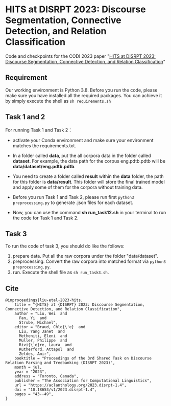 # HITS at DISRPT 2023: Discourse Segmentation, Connective Detection, and Relation Classification

Code and checkpoints for the CODI 2023 paper "[HITS at DISRPT 2023: Discourse Segmentation, Connective Detection, and Relation Classification](https://aclanthology.org/2023.disrpt-1.4.pdf)"

## Requirement
Our working environment is Python 3.8. Before you run the code, please make sure you have installed all the required packages. You can achieve it by simply execute the shell as `sh requirements.sh`

## Task 1 and 2
For running Task 1 and Task 2：
- activate your Conda environment and make sure your environment matches the requirements.txt. 

- In a folder called **data**, put the all corpora data in the folder called **dataset**. For example, the data path for the corpus eng.pdtb.pdtb will be **data/dataset/eng.pdtb.pdtb**.
- You need to create a folder called **result** within the **data** folder, the path for this folder is **data/result**. This folder will store the final trained model and apply some of them for the corpora without training data. 
- Before you run Task 1 and Task 2, please run first `python3 preprocessing.py` to generate .json files for each dataset.
- Now, you can use the command **sh run_task12.sh** in your terminal to run the code for Task 1 and Task 2.

## Task 3
To run the code of task 3, you should do like the follows:
1. prepare data. Put all the raw corpora under the folder "data/dataset".
2. preprocessing. Convert the raw corpora into matched format via `python3 preprocessing.py`.
3. run. Execute the shell file as `sh run_task3.sh`.

## Cite
```
@inproceedings{liu-etal-2023-hits,
    title = "{HITS} at {DISRPT} 2023: Discourse Segmentation, Connective Detection, and Relation Classification",
    author = "Liu, Wei  and
      Fan, Yi  and
      Strube, Michael",
    editor = "Braud, Chlo{\'e}  and
      Liu, Yang Janet  and
      Metheniti, Eleni  and
      Muller, Philippe  and
      Rivi{\`e}re, Laura  and
      Rutherford, Attapol  and
      Zeldes, Amir",
    booktitle = "Proceedings of the 3rd Shared Task on Discourse Relation Parsing and Treebanking (DISRPT 2023)",
    month = jul,
    year = "2023",
    address = "Toronto, Canada",
    publisher = "The Association for Computational Linguistics",
    url = "https://aclanthology.org/2023.disrpt-1.4",
    doi = "10.18653/v1/2023.disrpt-1.4",
    pages = "43--49",
}


```
